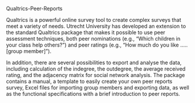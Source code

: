 Qualtrics-Peer-Reports

Qualtrics is a powerful online survey tool to create complex surveys that meet a variety of needs. Utrecht University has developed an extension to the standard Qualtrics package that makes it possible to use peer assessment techniques, both peer nominations (e.g., “Which children in your class help others?”) and peer ratings (e.g., “How much do you like ….. [group member]”).

In addition, there are several possibilities to export and analyse the data, including calculation of the indegree, the outdegree, the average received rating, and the adjacency matrix for social network analysis. The package contains a manual, a template to easily create your own peer reports survey, Excel files for importing group members and exporting data, as well as the functional specifications with a brief introduction to peer reports.
